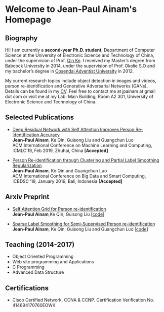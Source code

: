 # Welcome to Jean-Paul Ainam's Homepage

## Biography

Hi! I am currently a **second-year Ph.D. student**, Department of Computer Science at the University of Electronic Science and Technology of China, under the supervision of Prof. <a href="https://scholar.google.com/citations?user=YevGUDgAAAAJ&hl=en" target="_blank">Qin Ke</a>. I received my Master’s degree from Babcock University in 2014, under the supervision of Prof. Okolie S.O and my bachelor’s degree in <a href="https//:www.uacosendai-edu.net" target="_blank">Cosendai Adventist University</a> in 2012.

My current research topics include object detection in images and videos, person re-identification and Generative Adversarial Networks (GANs).
Details can be found in my <a target="_blank" href="https://1drv.ms/b/s!Avwfb9nLRWEykmJ0tpu7NWUCU9u_">CV</a>. Feel free to contact me at jpainam at gmail dot com or visit me at my Lab: Main Building, Room A2 301, University of Electronic Science and Technology of China.

## Selected Publications
* <a href="#">Deep Residual Network with Self Attention Improves Person Re-Identification Accuracy</a><br> **Jean-Paul Ainam**, Ke Qin, Guisong Liu and Guangchun Luo<br>ACM International Conference on Machine Learning and Computing, ICMLC’19, Feb 2019, Zhuhai, China <b>[Accepted]</b>

* <a href="#">Person Re-identification through Clustering and Partial Label Smoothing Regularization</a><br> **Jean-Paul Ainam**, Ke Qin and Guangchun Luo<br>ACM International Conference on Big Data and Smart Computing, ICBDSC ’19, January 2019, Bali, Indonesia <b>[Accepted]</b>

## Arxiv Preprint
* <a href="http://arxiv.org/abs/1809.08556">Self Attention Grid for Person re-identification</a><br> **Jean-Paul Ainam**,Ke Qin, Guisong Liu [[code](https://github.com/jpainam/self_attention_grid)]

* <a href="https://arxiv.org/abs/1809.04976">Sparse Label Smoothing for Semi-Supervised Person re-identification</a>
<br> **Jean-Paul Ainam**, Ke Qin, Guisong Liu and Guangchun Luo [[code](https://github.com/jpainam/SLS_ReID)]

## Teaching (2014-2017)
* Object Oriented Programming
* Web site programming and Applications
* C Programming
* Advanced Data Structure

## Certifications
* Cisco Certified Network, CCNA & CCNP. Certification Verification No. 414694170760EOWK
